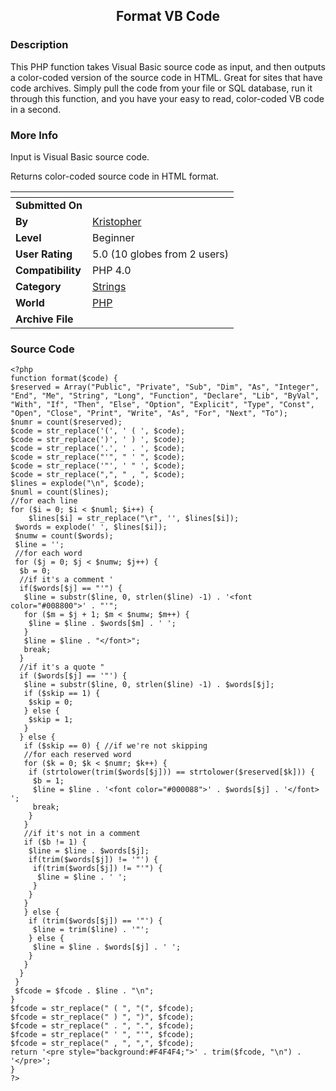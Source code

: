 ﻿<div align="center">

## Format VB Code


</div>

### Description

This PHP function takes Visual Basic source code as input, and then outputs a color-coded version of the source code in HTML. Great for sites that have code archives. Simply pull the code from your file or SQL database, run it through this function, and you have your easy to read, color-coded VB code in a second.
 
### More Info
 
Input is Visual Basic source code.

Returns color-coded source code in HTML format.


<span>             |<span>
---                |---
**Submitted On**   |
**By**             |[Kristopher](https://github.com/Planet-Source-Code/PSCIndex/blob/master/ByAuthor/kristopher.md)
**Level**          |Beginner
**User Rating**    |5.0 (10 globes from 2 users)
**Compatibility**  |PHP 4\.0
**Category**       |[Strings](https://github.com/Planet-Source-Code/PSCIndex/blob/master/ByCategory/strings__8-26.md)
**World**          |[PHP](https://github.com/Planet-Source-Code/PSCIndex/blob/master/ByWorld/php.md)
**Archive File**   |[](https://github.com/Planet-Source-Code/kristopher-format-vb-code__8-621/archive/master.zip)





### Source Code

```
<?php
function format($code) {
$reserved = Array("Public", "Private", "Sub", "Dim", "As", "Integer", "End", "Me", "String", "Long", "Function", "Declare", "Lib", "ByVal", "With", "If", "Then", "Else", "Option", "Explicit", "Type", "Const", "Open", "Close", "Print", "Write", "As", "For", "Next", "To");
$numr = count($reserved);
$code = str_replace('(', ' ( ', $code);
$code = str_replace(')', ' ) ', $code);
$code = str_replace('.', ' . ', $code);
$code = str_replace("'", " ' ", $code);
$code = str_replace('"', ' " ', $code);
$code = str_replace(",", " , ", $code);
$lines = explode("\n", $code);
$numl = count($lines);
//for each line
for ($i = 0; $i < $numl; $i++) {
	$lines[$i] = str_replace("\r", '', $lines[$i]);
 $words = explode(' ', $lines[$i]);
 $numw = count($words);
 $line = '';
 //for each word
 for ($j = 0; $j < $numw; $j++) {
  $b = 0;
  //if it's a comment '
  if($words[$j] == "'") {
   $line = substr($line, 0, strlen($line) -1) . '<font color="#008800">' . "'";
   for ($m = $j + 1; $m < $numw; $m++) {
    $line = $line . $words[$m] . ' ';
   }
   $line = $line . "</font>";
   break;
  }
  //if it's a quote "
  if ($words[$j] == '"') {
   $line = substr($line, 0, strlen($line) -1) . $words[$j];
   if ($skip == 1) {
    $skip = 0;
   } else {
    $skip = 1;
   }
  } else {
   if ($skip == 0) { //if we're not skipping
   //for each reserved word
   for ($k = 0; $k < $numr; $k++) {
    if (strtolower(trim($words[$j])) == strtolower($reserved[$k])) {
     $b = 1;
     $line = $line . '<font color="#000088">' . $words[$j] . '</font> ';
     break;
    }
   }
   //if it's not in a comment
   if ($b != 1) {
    $line = $line . $words[$j];
    if(trim($words[$j]) != '"') {
     if(trim($words[$j]) != "'") {
      $line = $line . ' ';
     }
    }
   }
   } else {
    if (trim($words[$j]) == '"') {
     $line = trim($line) . '"';
    } else {
     $line = $line . $words[$j] . ' ';
    }
   }
  }
 }
 $fcode = $fcode . $line . "\n";
}
$fcode = str_replace(" ( ", "(", $fcode);
$fcode = str_replace(" ) ", ")", $fcode);
$fcode = str_replace(" . ", ".", $fcode);
$fcode = str_replace(" ' ", "'", $fcode);
$fcode = str_replace(" , ", ",", $fcode);
return '<pre style="background:#F4F4F4;">' . trim($fcode, "\n") . '</pre>';
}
?>
```

